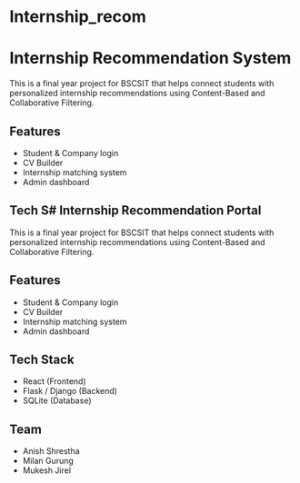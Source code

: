 # Internship_recom
# Internship Recommendation System

This is a final year project for BSCSIT that helps connect students with personalized internship recommendations using Content-Based and Collaborative Filtering.

## Features
- Student & Company login
- CV Builder
- Internship matching system
- Admin dashboard

## Tech S# Internship Recommendation Portal

This is a final year project for BSCSIT that helps connect students with personalized internship recommendations using Content-Based and Collaborative Filtering.

## Features
- Student & Company login
- CV Builder
- Internship matching system
- Admin dashboard

## Tech Stack
- React (Frontend)
- Flask / Django (Backend)
- SQLite (Database)


## Team
- Anish Shrestha
- Milan Gurung
- Mukesh Jirel
